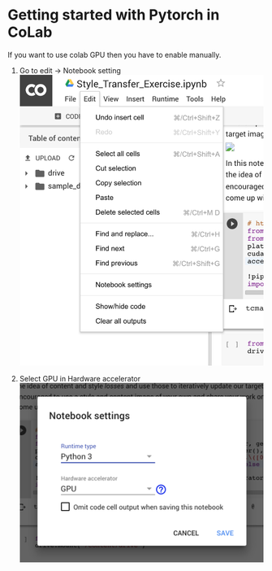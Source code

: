 # Getting started with Pytorch in CoLab

If you want to use colab GPU then you have to enable manually. 

 1. Go to edit -> Notebook setting
![Go to edit -> Notebook setting](https://github.com/ysachit/CoLab-Pytorch/blob/master/images/shot-1.png)

2. Select GPU in Hardware accelerator
![Select GPU in Hardware accelerator](https://github.com/ysachit/CoLab-Pytorch/blob/master/images/shot-2.png) 

